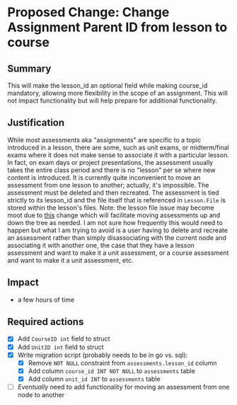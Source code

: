 # Proposed Change: Change Assignment Parent ID from lesson to course

## Summary

This will make the lesson_id an optional field while making course_id mandatory, allowing more flexibility in the scope of an assignment. This will not impact functionality but will help prepare for additional functionality.

## Justification

While most assessments aka "assignments" are specific to a topic introduced in a lesson, there are some, such as unit exams, or midterm/final exams where it does not make sense to associate it with a particular lesson. In fact, on exam days or project presentations, the assessment usually takes the entire class period and there is no "lesson" per se where new content is introduced. It is currently quite inconvenient to move an assessment from one lesson to another; actually, it's impossible. The assessment must be deleted and then recreated. The assessment is tied strictly to its lesson_id and the file itself that is referenced in `Lesson.File` is stored within the lesson's files. Note: the lesson file issue may become moot due to [this](./assessment_files.md) change which will facilitate moving assessments up and down the tree as needed. I am not sure how frequently this would need to happen but what I am trying to avoid is a user having to delete and recreate an assessment rather than simply disassociating with the current node and associating it with another one, the case that they have a lesson assessment and want to make it a unit assessment, or a course assessment and want to make it a unit assessment, etc.

## Impact

- a few hours of time

## Required actions

- [X] Add `CourseID int` field to struct
- [X] Add `UnitID int` field to struct
- [X] Write migration script (probably needs to be in go vs. sql):
  - [X] Remove `NOT NULL` constraint from `assessments.lesson_id` column
  - [X] Add column `course_id INT NOT NULL` to `assessments` table
  - [X] Add column `unit_id INT` to `assessments` table
- [ ] *Eventually* need to add functionality for moving an assessment from one node to another
